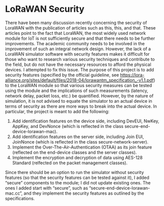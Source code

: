 # LoRaWAN Security #

There have been many discussion recently concerning the security of LoraWAN with the publication of articles such as this, this, and that. These articles point to the fact that LoraWAN, the most widely used network module for IoT is not sufficiently secure and that there needs to be further improvements. The academic community needs to be involved in the improvement of such an integral network design. However, the lack of a LoraWAN simulator software with security features makes it difficult for those who want to research various security techniques and contribute to the field, but do not have the necessary resources to afford the physical devices. I attempted to fix this issue.
The purpose of this project is to add security features (specified by the official guideline, see https://lora-alliance.org/sites/default/files/2018-04/lorawantm_specification_-v1.1.pdf) to the LoraWAN module so that various security measures can be tested using the module and the implications of such measurements (latency, network delay, packet loss, etc.) be quantified. However, by the nature of simulation, it is not advised to equate the simulator to an actual device in terms of security as there are more ways to break into the actual device. In particular, the project is meant to add the following:

1. Add identification features on the device side, including DevEUI, NwKey, AppKey, and DevNonce (which is reflected in the class secure-end-device-lorawan-mac).
2. Add identification features on the server side, including Join EUI, JoinNonce (which is reflected in the class secure-network-server).
3. Implement the Over-The-Air-Authentication (OTAA) as its join feature (reflected on the end-device classes and the server classes).
4. Implement the encryption and decryption of data using AES-128 Standard (relfected on the packet management classes). 

Since there should be an option to run the simulator without security features (so that the security features can be tested against it), I added “secure” components to the module; I did not update existing ones. The ones I added start with “secure”, such as “secure-end-device-lorawan-mac.cc”, and they implement the security features as outlined by the specifications. 
